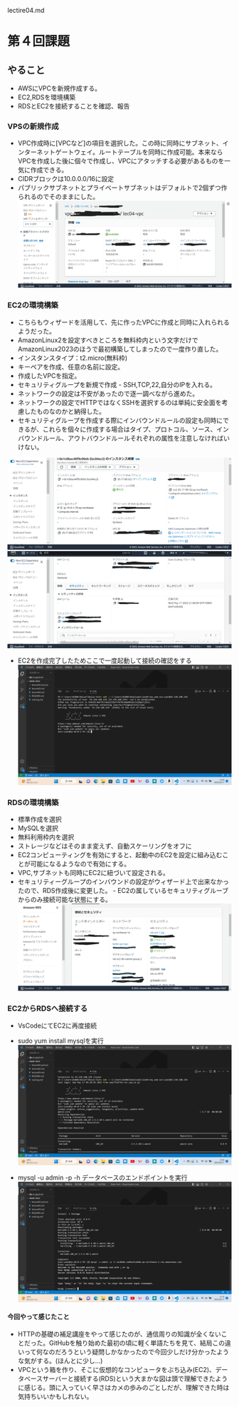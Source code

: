lectire04.md

# 第４回課題
## やること
* AWSにVPCを新規作成する。
* EC2,RDSを環境構築
* RDSとEC2を接続することを確認、報告

### VPSの新規作成

- VPC作成時に[VPCなど]の項目を選択した。この時に同時にサブネット、インターネットゲートウェイ。ルートテーブルを同時に作成可能。本来ならVPCを作成した後に個々で作成し、VPCにアタッチする必要があるものを一気に作成できる。
- CIDRブロックは10.0.0.0/16に設定
- パブリックサブネットとプライベートサブネットはデフォルトで2個ずつ作られるのでそのままにした。
![vpc](/lecture04_img/vpc.png)

### EC2の環境構築
- こちらもウィザードを活用して、先に作ったVPCに作成と同時に入れられるようだった。
- AmazonLinux2を設定すべきところを無料枠内という文字だけでAmazonLinux2023のほうで最初構築してしまったので一度作り直した。
- インスタンスタイプ：t2.micro(無料枠)
- キーペアを作成、任意の名前に設定。
- 作成したVPCを指定。
- セキュリティグループを新規で作成
            - SSH,TCP,22,自分のIPを入れる。
- ネットワークの設定は不安があったので逐一調べながら進めた。
- ネットワークの設定でHTTPではなくSSHを選択するのは単純に安全面を考慮したものなのかと納得した。
- セキュリティグループを作成する際にインバウンドルールの設定も同時にできるが、これらを個々に作成する場合はタイプ、プロトコル、ソース、インバウンドルール、アウトバウンドルールそれぞれの属性を注意しなければいけない。

![ec2](/lecture04_img/ec2.png)
![ec2secur](/lecture04_img/ec2-secur.png)


- EC2を作成完了したためここで一度起動して接続の確認をする
![EC2の接続確認](./lecture04_img/ec2-check.png)

### RDSの環境構築
- 標準作成を選択
- MySQLを選択
- 無料利用枠内を選択
- ストレージなどはそのまま変えず、自動スケーリングをオフに
- EC2コンピューティングを有効にすると、起動中のEC2を設定に組み込むことが可能になるようなので有効にする。
- VPC,サブネットも同時にEC2に紐づいて設定される。
- セキュリティーグループのインバウンドの設定がウィザード上で出来なかったので、RDS作成後に変更した。
            - EC2の属しているセキュリティグルーブからのみ接続可能な状態にする。
![rds](/lecture04_img/rds.png)

### EC2からRDSへ接続する
- VsCodeにてEC2に再度接続
- sudo yum install mysqlを実行
![MySQLのインストール](./lecture04_img/mysql-install.png)

- mysql -u admin -p -h データベースのエンドポイントを実行
![RDS接続](./lecture04_img/rds-ec2-connect.png)


#### 今回やって感じたこと
- HTTPの基礎の補足講座をやって感じたのが、通信周りの知識が全くないことだった。GitHubを触り始めた最初の頃に軽く単語たちを見て、結局この違いって何なのだろうという疑問しかなかったので今回少しだけ分かったような気がする。(ほんとに少し...)
- VPCという箱を作り、そこに仮想的なコンピュータをぶち込み(EC2)、データベースサーバーと接続する(RDS)という大まかな図は頭で理解できたように感じる。頭に入っていく早さはカメの歩みのごとしだが、理解できた時は気持ちいいかもしれない。